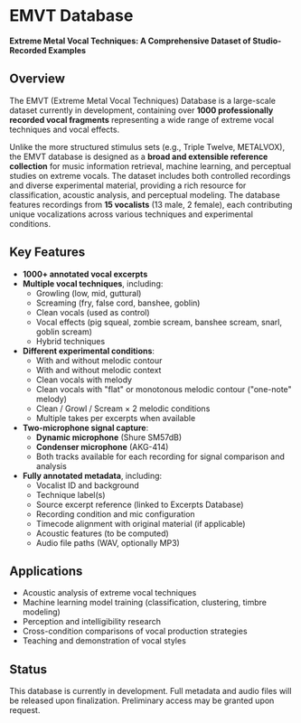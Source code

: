 # EMVT Database  
**Extreme Metal Vocal Techniques: A Comprehensive Dataset of Studio-Recorded Examples**

## Overview  
The EMVT (Extreme Metal Vocal Techniques) Database is a large-scale dataset currently in development, containing over **1000 professionally recorded vocal fragments** representing a wide range of extreme vocal techniques and vocal effects.

Unlike the more structured stimulus sets (e.g., Triple Twelve, METALVOX), the EMVT database is designed as a **broad and extensible reference collection** for music information retrieval, machine learning, and perceptual studies on extreme vocals. 
The dataset includes both controlled recordings and diverse experimental material, providing a rich resource for classification, acoustic analysis, and perceptual modeling.
The database features recordings from **15 vocalists** (13 male, 2 female), each contributing unique vocalizations across various techniques and experimental conditions.
## Key Features

- **1000+ annotated vocal excerpts**
- **Multiple vocal techniques**, including:
  - Growling (low, mid, guttural)
  - Screaming (fry, false cord, banshee, goblin)
  - Clean vocals (used as control)
  - Vocal effects (pig squeal, zombie scream, banshee scream, snarl, goblin scream)
  - Hybrid techniques
- **Different experimental conditions**:
  - With and without melodic contour
  - With and without melodic context
  - Clean vocals with melody
  - Clean vocals with "flat" or monotonous melodic contour ("one-note" melody)
  - Clean / Growl / Scream × 2 melodic conditions
  - Multiple takes per excerpts when available
- **Two-microphone signal capture**:
  - **Dynamic microphone** (Shure SM57dB)
  - **Condenser microphone** (AKG-414)
  - Both tracks available for each recording for signal comparison and analysis
- **Fully annotated metadata**, including:
  - Vocalist ID and background
  - Technique label(s)
  - Source excerpt reference (linked to Excerpts Database)
  - Recording condition and mic configuration
  - Timecode alignment with original material (if applicable)
  - Acoustic features (to be computed)
  - Audio file paths (WAV, optionally MP3)

## Applications

- Acoustic analysis of extreme vocal techniques  
- Machine learning model training (classification, clustering, timbre modeling)  
- Perception and intelligibility research  
- Cross-condition comparisons of vocal production strategies  
- Teaching and demonstration of vocal styles

## Status  
This database is currently in development. 
Full metadata and audio files will be released upon finalization. 
Preliminary access may be granted upon request.